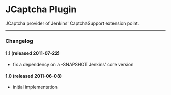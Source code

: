 # JCaptcha Plugin

  

JCaptcha provider of Jenkins' CaptchaSupport extension point.

  

------------------------------------------------------------------------

  

### Changelog

#### 1.1 (released 2011-07-22)

-   fix a dependency on a -SNAPSHOT Jenkins' core version

#### 1.0 (released 2011-06-08)

-   initial implementation
